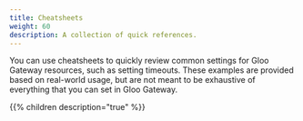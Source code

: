 ```yaml
---
title: Cheatsheets
weight: 60
description: A collection of quick references.
---
```


You can use cheatsheets to quickly review common settings for Gloo Gateway resources, such as setting timeouts. These examples are provided based on real-world usage, but are not meant to be exhaustive of everything that you can set in Gloo Gateway.

{{% children description="true" %}}

